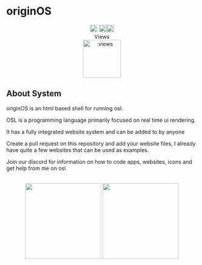 # originOS

<p align="center">
<a href="https://discord.gg/HNycesXRy5"><img src="https://discordapp.com/api/guilds/1147362734300725298/widget.png?style=shield" height="20"></a>
<img src="https://github.com/Mistium/Origin-OS/assets/92952823/eb34c493-a76d-460c-88f0-7d18d3908eb3" height="20"><img src="https://github.com/Mistium/Origin-OS/assets/92952823/87b4b8b8-5da3-4471-ab5d-2eaf82756538" height="20">
    <br>
    Views
    <br>
<img src="https://count.getloli.com/get/@mistium-origin" alt=":views" height="100"/>
</p>

## About System

originOS is an html based shell for running osl.

OSL is a programming language primarily focused on real time ui rendering.

It has a fully integrated website system and can be added to by anyone

Create a pull request on this repository and add your website files, I already have quite a few websites that can be used as examples.

Join our discord for information on how to code apps, websites, icons and get help from me on osl
<p align="center">
    <br>
  <img src ="https://github.com/Mistium/Origin-OS/assets/92952823/381b4e72-7bb9-4dfe-91cf-ac32f2bb1912" height=200px>
  <img src ="https://github.com/Mistium/Origin-OS/blob/main/Websites/origin.web/assets/Summit1.png" height=200px>
</p>
